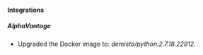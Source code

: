 #### Integrations
##### AlphaVantage
- Upgraded the Docker image to: *demisto/python:2.7.18.22912*.
